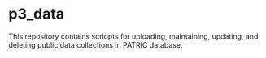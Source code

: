 # p3_data

This repository contains scriopts for uploading, maintaining, updating, and deleting public data collections in PATRIC database. 
